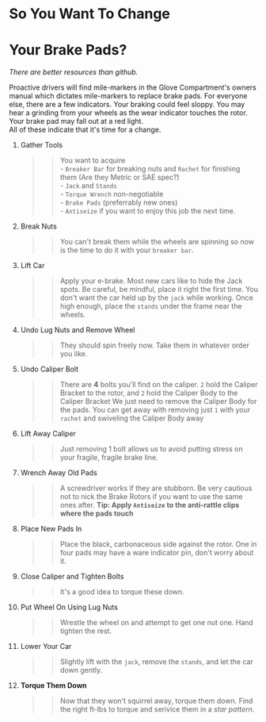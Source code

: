 # So You Want To Change 
# Your Brake Pads?
*There are better resources than github.*

Proactive drivers will find mile-markers in the Glove Compartment's owners manual which dictates mile-markers to replace brake pads. For everyone else, there are a few indicators. Your braking could feel sloppy. You may hear a grinding from your wheels as the wear indicator touches the rotor. Your brake pad may fall out at a red light. \
All of these indicate that it's time for a change. 


1. Gather Tools
    >>    You want to acquire \
    >>      - `Breaker Bar` for breaking nuts and `Rachet` for finishing them (Are they Metric or SAE spec?) \
    >>      - `Jack` and `Stands`  \
    >>      - `Torque Wrench` non-negotiable  \
    >>      - `Brake Pads` (preferrably new ones)  \
    >>      - `Antiseize` if you want to enjoy this job the next time.
1. Break Nuts
    >> You can't break them while the wheels are spinning so now is the time to do it with your `breaker bar`.
1. Lift Car
    >> Apply your e-brake. 
    >> Most new cars like to hide the Jack spots. Be careful, be mindful, place it right the first time. 
    >> You don't want the car held up by the `jack` while working. 
    >> Once high enough, place the `stands` under the frame near the wheels. 
1. Undo Lug Nuts and Remove Wheel
    >> They should spin freely now. Take them in whatever order you like. 
1. Undo Caliper Bolt
    >> There are **4** bolts you'll find on the caliper. 
    >> `2` hold the Caliper Bracket to the rotor, and `2` hold the Caliper Body to the Caliper Bracket
    >> We just need to remove the Caliper Body for the pads. 
    >> You can get away with removing just `1` with your `rachet` and swiveling the Caliper Body away
1. Lift Away Caliper
    >> Just removing 1 bolt allows us to avoid putting stress on your fragile,  fragile brake line.
1. Wrench Away Old Pads
    >> A screwdriver works if they are stubborn. Be very cautious not to nick the Brake Rotors if you want to use the same ones after.
**Tip: Apply `Antiseize` to the anti-rattle clips where the pads touch** 
1. Place New Pads In
    >> Place the black, carbonaceous side against the rotor. 
    >> One in four pads may have a ware indicator pin, don't worry about it. 
1. Close Caliper and Tighten Bolts
    >> It's a good idea to torque these down.
1. Put Wheel On Using Lug Nuts
    >> Wrestle the wheel on and attempt to get one nut one. Hand tighten the rest.
1. Lower Your Car
    >> Slightly lift with the `jack`, remove the `stands`, and let the car down gently. 
1. **Torque Them Down**
    >> Now that they won't squirrel away, torque them down. 
    >> Find the right ft-lbs to torque and serivice them in a *star pattern*. 

